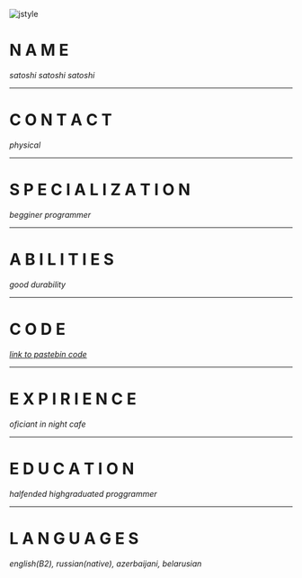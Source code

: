![jstyle](http://7-themes.com/data_images/out/16/6823023-samurai-wallpaper.jpg)


# N A M E
*satoshi satoshi satoshi*

***
# C O N T A C T
*physical*

***
# S P E C I A L I Z A T I O N
*begginer programmer*

***
# A B I L I T I E S
*good durability*

***
# C O D E
*[link to pastebin code](https://pastebin.com/Nk0TttK6)*

***
# E X P I R I E N C E
*oficiant in night cafe*

***
# E D U C A T I O N
*halfended highgraduated proggrammer*

***
# L A N G U A G E S
*english(B2), russian(native), azerbaijani, belarusian*

